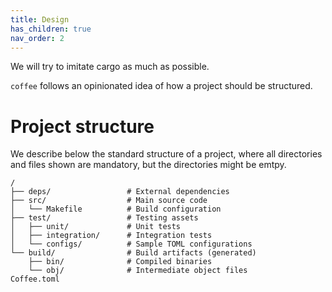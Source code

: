 ```yaml
---
title: Design
has_children: true
nav_order: 2
---
```


We will try to imitate cargo as much as possible.

`coffee` follows an opinionated idea of how a project should be structured.

# Project structure

We describe below the standard structure of a project, where all directories and
files shown are mandatory, but the directories might be emtpy.

```
/
├── deps/                 # External dependencies
├── src/                  # Main source code
│   └── Makefile          # Build configuration
├── test/                 # Testing assets
│   ├── unit/             # Unit tests
│   ├── integration/      # Integration tests
│   └── configs/          # Sample TOML configurations
└── build/                # Build artifacts (generated)
    ├── bin/              # Compiled binaries
    └── obj/              # Intermediate object files
Coffee.toml



